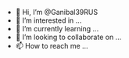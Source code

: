 - 👋 Hi, I’m @Ganibal39RUS
- 👀 I’m interested in ...
- 🌱 I’m currently learning ...
- 💞️ I’m looking to collaborate on ...
- 📫 How to reach me ...

<!---
Ganibal39RUS/Ganibal39RUS is a ✨ special ✨ repository because its `README.md` (this file) appears on your GitHub profile.
You can click the Preview link to take a look at your changes.
--->
